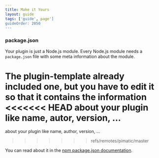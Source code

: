 ```yaml
---
title: Make it Yours
layout: guide
tags: ['guide', page']
guideOrder: 2050
---
```


### package.json

Your plugin is just a Node.js module. Every Node.js module needs a `package.json` file with 
some meta information about the module. 

The plugin-template already included one, but you have to edit it so that it contains the information
<<<<<<< HEAD
about your plugin like name, autor, version, ...
=======
about your plugin like name, author, version, ...
>>>>>>> refs/remotes/pimatic/master

You can read about it in the [npm package.json documentation](https://npmjs.org/doc/json.html).
